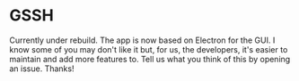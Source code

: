 # GSSH
Currently under rebuild.
The app is now based on Electron for the GUI.
I know some of you may don't like it but, for us, the developers, it's easier to maintain and add more features to. 
Tell us what you think of this by opening an issue. Thanks!  
